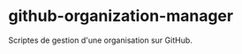 github-organization-manager
===========================

Scriptes de gestion d'une organisation sur GitHub.